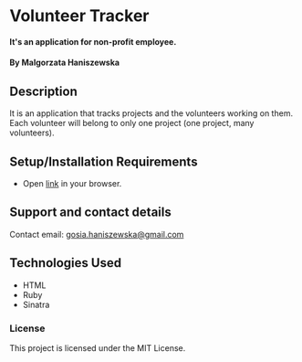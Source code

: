 # Volunteer Tracker

#### It's an application for non-profit employee.

#### By Malgorzata Haniszewska

## Description
It is an application that tracks projects and the volunteers working on them. Each volunteer will belong to only one project (one project, many volunteers).

## Setup/Installation Requirements

* Open [link](https://) in your browser.

## Support and contact details

Contact email: gosia.haniszewska@gmail.com

## Technologies Used

* HTML
* Ruby
* Sinatra

### License

This project is licensed under the MIT License.
